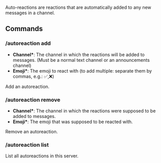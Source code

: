 Auto-reactions are reactions that are automatically added to any new messages in a channel.

## Commands

### /autoreaction add
- **Channel\***: The channel in which the reactions will be added to messages. (Must be a normal text channel or an announcements channel)
- **Emoji\***: The emoji to react with (to add multiple: separate them by commas, e.g.: ✅,❌)

Add an autoreaction.

### /autoreaction remove
- **Channel\***: The channel in which the reactions were supposed to be added to messages.
- **Emoji\***: The emoji that was supposed to be reacted with.

Remove an autoreaction.

### /autoreaction list
List all autoreactions in this server.